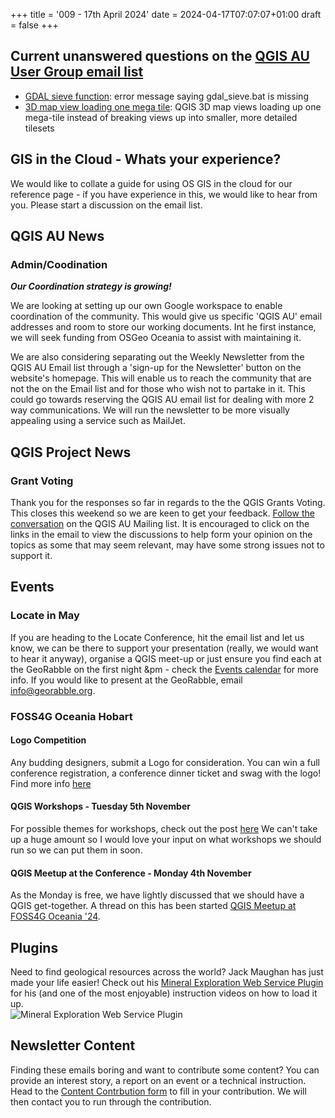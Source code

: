 +++
title = '009 - 17th April 2024'
date = 2024-04-17T07:07:07+01:00
draft = false
+++
## Current unanswered questions on the [QGIS AU User Group email list](https://groups.google.com/g/australian-qgis-user-group)
- [GDAL sieve function](https://groups.google.com/g/australian-qgis-user-group/c/4jzrFbTC8os/m/CCPfuNieBgAJ): error message saying gdal_sieve.bat is missing
- [3D map view loading one mega tile](https://groups.google.com/g/australian-qgis-user-group/c/_if7K8JgZ6k/m/PdHleClgAAAJ): QGIS 3D map views loading up one mega-tile instead of breaking views up into smaller, more detailed tilesets

## GIS in the Cloud - Whats your experience?
We would like to collate a guide for using OS GIS in the cloud for our reference page - íf you have experience in this, we would like to hear from you. Please start a discussion on the email list.   

## QGIS AU News
### Admin/Coodination
***Our Coordination strategy is growing!***

We are looking at setting up our own Google workspace to enable coordination of the community. This would give us specific 'QGIS AU' email addresses and room to store our working documents. Int he first instance, we will seek funding from OSGeo Oceania to assist with maintaining it.   

We are also considering separating out the Weekly Newsletter from the QGIS AU Email list through a 'sign-up for the Newsletter' button on the website's homepage. This will enable us to reach the community that are not the on the Email list and for those who wish not to partake in it. This could go towards reserving the QGIS AU email list for dealing with more 2 way communications. We will run the newsletter to be more visually appealing using a service such as MailJet.  

## QGIS Project News
### Grant Voting
Thank you for the responses so far in regards to the the QGIS Grants Voting. This closes this weekend so we are keen to get your feedback. [Follow the conversation](https://groups.google.com/g/australian-qgis-user-group/c/AfHBMXh42JQ/m/k6yY2RBDBAAJ) on the QGIS AU Mailing list. It is encouraged to click on the links in the email to view the discussions to help form your opinion on the topics as some that may seem relevant, may have some strong issues not to support it. 

## Events
### Locate in May
If you are heading to the Locate Conference, hit the email list and let us know, we can be there to support your presentation (really, we would want to hear it anyway), organise a QGIS meet-up or just ensure you find each at the GeoRabble on the first night &pm - check the [Events calendar](https://qgis-australia.org/events/) for more info. If you would like to present at the GeoRabble, email  info@georabble.org.  

### FOSS4G Oceania Hobart
#### Logo Competition
Any budding designers, submit a Logo for consideration. You can win a full conference registration, a conference dinner ticket and swag with the logo! Find more info [here](https://2024.foss4g-oceania.org/#/logo-competition)
#### QGIS Workshops - Tuesday 5th November
For possible themes for workshops, check out the post [here](https://qgis-australia.org/posts/post-007/) We can't take up a huge amount so I would love your input on what workshops we should run so we can put them in soon.   
#### QGIS Meetup at the Conference - Monday 4th November
As the Monday is free, we have lightly discussed that we should have a QGIS get-together. A thread on this has been started [QGIS Meetup at FOSS4G Oceania '24](https://groups.google.com/g/australian-qgis-user-group/c/L17hRBdQPQA/m/fz3-YlAzBAAJ).    

## Plugins
Need to find geological resources across the world? Jack Maughan has just made your life easier! Check out his [Mineral Exploration Web Service Plugin](https://www.linkedin.com/posts/jack-maughan-0a7720102_qgis-geoscience-mineralexploration-activity-7183568289460051968-_77w?utm_source=share&utm_medium=member_desktop) for his (and one of the most enjoyable) instruction videos on how to load it up.  
 ![Mineral Exploration Web Service Plugin](/images/min-plugin.png)

## Newsletter Content
Finding these emails boring and want to contribute some content? You can provide an interest story, a report on an event or a technical instruction. Head to the [Content Contrbution form](https://forms.gle/2DPXq5Y8wqnc7KhS8) to fill in your contribution. We will then contact you to run through the contribution. 
